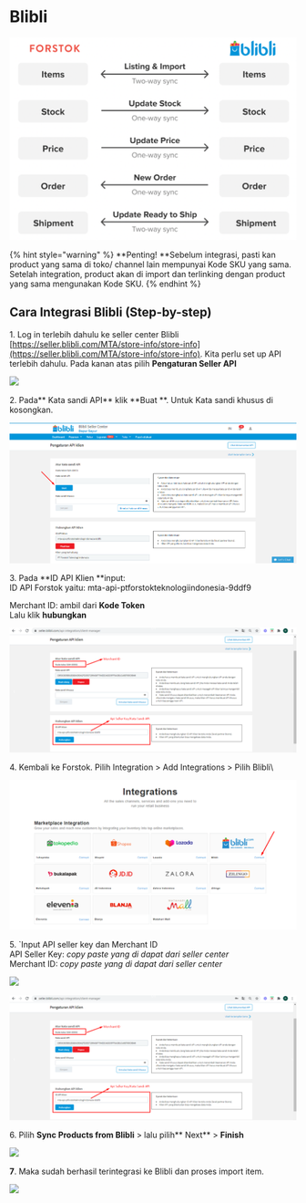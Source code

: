 # Blibli

![](../../.gitbook/assets/screen-shot-2021-05-31-at-1.11.33-pm.png)

{% hint style="warning" %}
**Penting!  **Sebelum integrasi, pasti kan product yang sama di toko/ channel lain mempunyai Kode SKU yang sama. Setelah integration, product akan di import dan terlinking dengan product yang sama mengunakan Kode SKU.
{% endhint %}

## Cara Integrasi Blibli (Step-by-step)

1\. Log in terlebih dahulu ke seller center Blibli [https://seller.blibli.com/MTA/store-info/store-info](https://seller.blibli.com/MTA/store-info/store-info). Kita perlu set up API terlebih dahulu. Pada kanan atas pilih **Pengaturan Seller API**

![](https://s3.amazonaws.com/cdn.freshdesk.com/data/helpdesk/attachments/production/48066775314/original/HUAtQ\_zL9xirsYbz-obm0lI-ncXyuq16Cw.png?1603734604)

2\. Pada** Kata sandi API** klik **Buat **. Untuk Kata sandi khusus di kosongkan.

![](<../../.gitbook/assets/image (22).png>)

3\. Pada **ID API Klien **input:\
ID API Forstok yaitu: mta-api-ptforstokteknologiindonesia-9ddf9

Merchant ID: ambil dari **Kode Token**\
Lalu klik **hubungkan**

![](<../../.gitbook/assets/image (443) (1).png>)

4\. Kembali ke Forstok. Pilih Integration > Add Integrations > Pilih Blibli\


![](<../../.gitbook/assets/image (178).png>)

5\. \`Input API seller key dan Merchant ID\
API Seller Key: _copy paste yang di dapat dari seller center_\
Merchant ID: _copy paste yang di dapat dari seller center_

![](https://s3.amazonaws.com/cdn.freshdesk.com/data/helpdesk/attachments/production/48066776613/original/uyup1sGO6LUyjuG1tHVmzt-wvVLA8z1apA.png?1603735140)

![](<../../.gitbook/assets/image (442) (1).png>)

6\.  Pilih **Sync Products from Blibli**  > lalu pilih** Next** > **Finish**

![](https://s3.amazonaws.com/cdn.freshdesk.com/data/helpdesk/attachments/production/48066778620/original/lYheFU5zLpF3lsMSzrwspm2S187H0LgikA.png?1603735742)

**7**. Maka sudah berhasil terintegrasi ke Blibli dan proses import item.

![](https://s3.amazonaws.com/cdn.freshdesk.com/data/helpdesk/attachments/production/48066779338/original/hL5QIWSfO4GRXClsmophVSXgraDiRPuAOg.png?1603736015)

